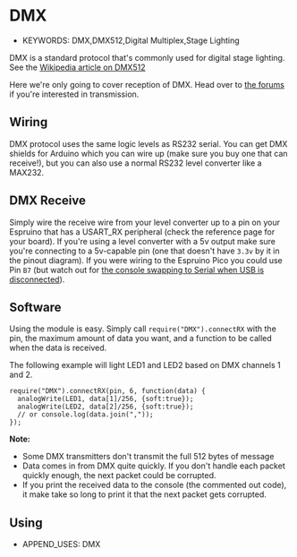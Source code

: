 <!--- Copyright (c) 2015 Gordon Williams, Pur3 Ltd. See the file LICENSE for copying permission. -->
DMX
===

* KEYWORDS: DMX,DMX512,Digital Multiplex,Stage Lighting

DMX is a standard protocol that's commonly used for digital stage lighting. See the [Wikipedia article on DMX512](https://en.wikipedia.org/wiki/DMX512)

Here we're only going to cover reception of DMX. Head over to [the forums](http://forum.espruino.com/) if you're interested in transmission.

Wiring
------

DMX protocol uses the same logic levels as RS232 serial. You can get DMX shields for Arduino which you can wire up (make sure you buy one that can receive!), but you can also use a normal RS232 level converter like a MAX232.

## DMX Receive

Simply wire the receive wire from your level converter up to a pin on your Espruino that has a USART_RX peripheral (check the reference page for your board). If you're using a level converter with a 5v output make sure you're connecting to a 5v-capable pin (one that doesn't have `3.3v` by it in the pinout diagram). If you were wiring to the Espruino Pico you could use Pin `B7` (but watch out for [the console swapping to Serial when USB is disconnected](www.espruino.com/Troubleshooting#espruino-works-when-connected-to-a-computer-but-stops-when-powered-from-something-else)).

Software
--------

Using the module is easy. Simply call `require("DMX").connectRX` with the pin, the maximum amount of data you want, and a function to be called when the data is received.

The following example will light LED1 and LED2 based on DMX channels 1 and 2.

```
require("DMX").connectRX(pin, 6, function(data) {
  analogWrite(LED1, data[1]/256, {soft:true});
  analogWrite(LED2, data[2]/256, {soft:true});
  // or console.log(data.join(","));
});
```

**Note:** 

* Some DMX transmitters don't transmit the full 512 bytes of message
* Data comes in from DMX quite quickly. If you don't handle each packet quickly enough, the next packet could be corrupted.
* If you print the received data to the console (the commented out code), it make take so long to print it that the next packet gets corrupted.

Using 
-----

* APPEND_USES: DMX

